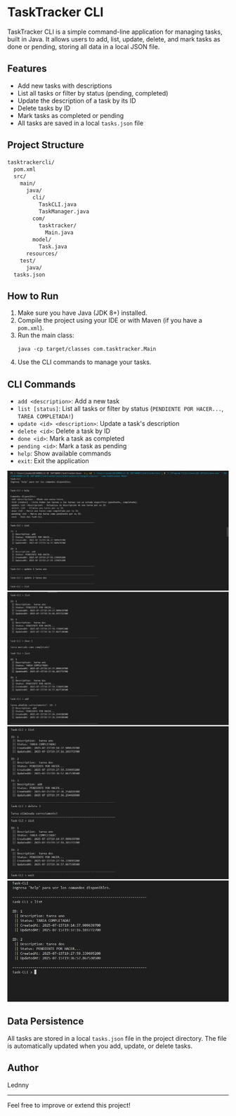 # TaskTracker CLI

TaskTracker CLI is a simple command-line application for managing tasks, built in Java. It allows users to add, list, update, delete, and mark tasks as done or pending, storing all data in a local JSON file.

## Features
- Add new tasks with descriptions
- List all tasks or filter by status (pending, completed)
- Update the description of a task by its ID
- Delete tasks by ID
- Mark tasks as completed or pending
- All tasks are saved in a local `tasks.json` file

## Project Structure
```
tasktrackercli/
  pom.xml
  src/
    main/
      java/
        cli/
          TaskCLI.java
          TaskManager.java
        com/
          tasktracker/
            Main.java
        model/
          Task.java
      resources/
    test/
      java/
  tasks.json
```

## How to Run
1. Make sure you have Java (JDK 8+) installed.
2. Compile the project using your IDE or with Maven (if you have a `pom.xml`).
3. Run the main class:
   ```
   java -cp target/classes com.tasktracker.Main
   ```
4. Use the CLI commands to manage your tasks.

## CLI Commands
- `add <description>`: Add a new task
- `list [status]`: List all tasks or filter by status (`PENDIENTE POR HACER...`, `TAREA COMPLETADA!`)
- `update <id> <description>`: Update a task's description
- `delete <id>`: Delete a task by ID
- `done <id>`: Mark a task as completed
- `pending <id>`: Mark a task as pending
- `help`: Show available commands
- `exit`: Exit the application

 ![Image Alt](https://github.com/Lednny/TaskTrackerJava/blob/41b97223c954d6c85ae5c3829a6247b9e4eb3af5/TaskTracker1.png)
 ![Image Alt](https://github.com/Lednny/TaskTrackerJava/blob/41b97223c954d6c85ae5c3829a6247b9e4eb3af5/TaskTracker2.png)
 ![Image Alt](https://github.com/Lednny/TaskTrackerJava/blob/41b97223c954d6c85ae5c3829a6247b9e4eb3af5/TaskTracker3.png)
 ![Image Alt](https://github.com/Lednny/TaskTrackerJava/blob/41b97223c954d6c85ae5c3829a6247b9e4eb3af5/TaskTracker4.png)

## Data Persistence
All tasks are stored in a local `tasks.json` file in the project directory. The file is automatically updated when you add, update, or delete tasks.

## Author
Lednny

---
Feel free to improve or extend this project!

